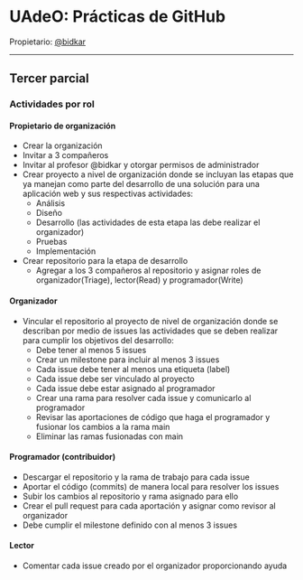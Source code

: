 # UAdeO: Prácticas de GitHub

Propietario: [@bidkar](https://github.com/bidkar)

---
## Tercer parcial

### Actividades por rol

#### Propietario de organización
- Crear la organización
- Invitar a 3 compañeros
- Invitar al profesor @bidkar y otorgar permisos de administrador
- Crear proyecto a nivel de organización donde se incluyan las etapas que ya manejan como parte del desarrollo de una solución para una aplicación web y sus respectivas actividades:
  - Análisis
  - Diseño
  - Desarrollo (las actividades de esta etapa las debe realizar el organizador)
  - Pruebas
  - Implementación
- Crear repositorio para la etapa de desarrollo
  - Agregar a los 3 compañeros al repositorio y asignar roles de organizador(Triage), lector(Read) y programador(Write)

#### Organizador
- Vincular el repositorio al proyecto de nivel de organización donde se describan por medio de issues las actividades que se deben realizar para cumplir los objetivos del desarrollo:
  - Debe tener al menos 5 issues
  - Crear un milestone para incluir al menos 3 issues
  - Cada issue debe tener al menos una etiqueta (label)
  - Cada issue debe ser vinculado al proyecto
  - Cada issue debe estar asignado al programador
  - Crear una rama para resolver cada issue y comunicarlo al programador
  - Revisar las aportaciones de código que haga el programador y fusionar los cambios a la rama main
  - Eliminar las ramas fusionadas con main

#### Programador (contribuidor)
- Descargar el repositorio y la rama de trabajo para cada issue
- Aportar el código (commits) de manera local para resolver los issues
- Subir los cambios al repositorio y rama asignado para ello
- Crear el pull request para cada aportación y asignar como revisor al organizador
- Debe cumplir el milestone definido con al menos 3 issues

#### Lector
- Comentar cada issue creado por el organizador proporcionando ayuda
